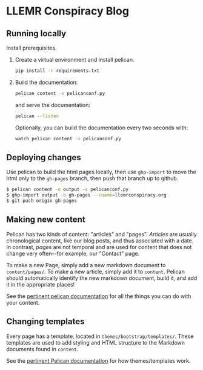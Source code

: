 # LLEMR Conspiracy Blog

## Running locally

Install prerequisites.

1. Create a virtual environment and install pelican.

	```bash
	pip install -r requirements.txt
	```

2. Build the documentation:

	```bash
	pelican content -s pelicanconf.py
	```

	and serve the documentation:

	```bash
	pelican --listen
	```

	Optionally, you can build the documentation every two seconds with:

	```bash
	watch pelican content -s pelicanconf.py
	```

## Deploying changes

Use pelican to build the html pages locally, then use `ghp-import` to move the html only to the `gh-pages` branch, then push that branch up to github.

```bash
$ pelican content -o output -s pelicanconf.py
$ ghp-import output -b gh-pages --cname=llemrconspiracy.org
$ git push origin gh-pages
```

## Making new content

Pelican has two kinds of content: "articles" and "pages". *Articles* are usually chronological content, like our blog posts, and thus associated with a date. In contrast, *pages* are not temporal and are used for content that does not change very often--for example, our "Contact" page.

To make a new Page, simply add a new markdown document to `content/pages/`. To make a new article, simply add it to `content`. Pelican should automatically identify the new markdown document, build it, and add it in the appropriate places!

See the [pertinent pelican documentation](https://docs.getpelican.com/en/latest/content.html#articles-and-pages) for all the things you can do with your content.

## Changing templates

Every page has a template, located in `themes/bootstrap/templates/`. These templates are used to add styling and HTML structure to the Markdown documents found in `content`.

See the [pertinent Pelican documentation](https://docs.getpelican.com/en/latest/themes.html) for how themes/templates work.
